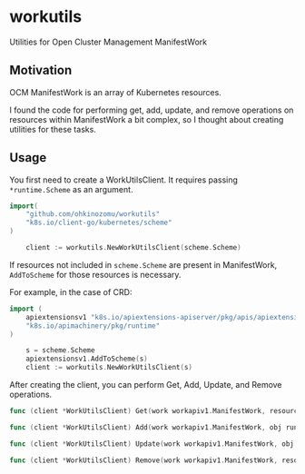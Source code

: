 # workutils

Utilities for Open Cluster Management ManifestWork

## Motivation

OCM ManifestWork is an array of Kubernetes resources.

I found the code for performing get, add, update, and remove operations on resources within ManifestWork a bit complex, so I thought about creating utilities for these tasks.

## Usage

You first need to create a WorkUtilsClient. It requires passing `*runtime.Scheme` as an argument.

```go
import(
    "github.com/ohkinozomu/workutils"
    "k8s.io/client-go/kubernetes/scheme"
)

    client := workutils.NewWorkUtilsClient(scheme.Scheme)
```

If resources not included in `scheme.Scheme` are present in ManifestWork, `AddToScheme` for those resources is necessary.

For example, in the case of CRD:

```go
import (
	apiextensionsv1 "k8s.io/apiextensions-apiserver/pkg/apis/apiextensions/v1"
	"k8s.io/apimachinery/pkg/runtime"
)

	s = scheme.Scheme
	apiextensionsv1.AddToScheme(s)
	client := workutils.NewWorkUtilsClient(s)
```

After creating the client, you can perform Get, Add, Update, and Remove operations.

```go
func (client *WorkUtilsClient) Get(work workapiv1.ManifestWork, resource Resource) (runtime.Object, error)

func (client *WorkUtilsClient) Add(work workapiv1.ManifestWork, obj runtime.Object) (workapiv1.ManifestWork, error)

func (client *WorkUtilsClient) Update(work workapiv1.ManifestWork, obj runtime.Object) (workapiv1.ManifestWork, error)

func (client *WorkUtilsClient) Remove(work workapiv1.ManifestWork, resource Resource) (workapiv1.ManifestWork, error)
```